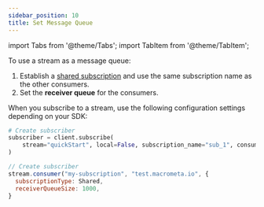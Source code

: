 ```yaml
---
sidebar_position: 10
title: Set Message Queue
---
```


import Tabs from '@theme/Tabs';
import TabItem from '@theme/TabItem';

To use a stream as a message queue:

1. Establish a [shared subscription](subscriptions.md#shared) and use the same subscription name as the other consumers. 
1. Set the **receiver queue** for the consumers.

When you subscribe to a stream, use the following configuration settings depending on your SDK:

<Tabs groupId="operating-systems">
<TabItem value="py" label="Python SDK">

```py
# Create subscriber
subscriber = client.subscribe(
    stream="quickStart", local=False, subscription_name="sub_1", consumer_type=CONSUMER_TYPES.SHARED, receiver_queue_size=1000
)
```
</TabItem>

<TabItem value="js" label="JavaScript SDK">

```js
// Create subscriber
stream.consumer("my-subscription", "test.macrometa.io", {
  subscriptionType: Shared,
  receiverQueueSize: 1000,
}
```

</TabItem>
</Tabs>
